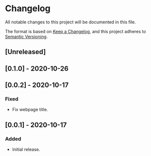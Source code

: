 # Changelog
All notable changes to this project will be documented in this file.

The format is based on [Keep a Changelog](https://keepachangelog.com/en/1.0.0/),
and this project adheres to [Semantic Versioning](https://semver.org/spec/v2.0.0.html).

## [Unreleased]

## [0.1.0] - 2020-10-26

## [0.0.2] - 2020-10-17

### Fixed
- Fix webpage title.

## [0.0.1] - 2020-10-17

### Added
- Initial release.

